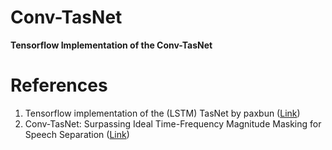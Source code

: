 # Conv-TasNet

**Tensorflow Implementation of the Conv-TasNet**

# References

1. Tensorflow implementation of the (LSTM) TasNet by paxbun ([Link][paxbun_github_link])
2. Conv-TasNet: Surpassing Ideal Time-Frequency Magnitude Masking for Speech Separation ([Link][paper_link])

[paxbun_github_link]: https://github.com/paxbun/TasNet
[paper_link]: https://arxiv.org/abs/1809.07454
